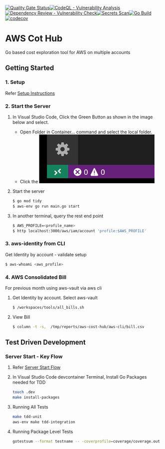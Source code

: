 [![Quality Gate Status](https://sonarcloud.io/api/project_badges/measure?project=rajasoun_aws-hub&metric=alert_status)](https://sonarcloud.io/summary/new_code?id=rajasoun_aws-hub)[![CodeQL - Vulnerability Analysis](https://github.com/rajasoun/aws-hub/workflows/CodeQL/badge.svg)](https://github.com/rajasoun/aws-hub/actions?query=workflow:CodeQL)[![Dependency Review - Vulnerability Check](https://github.com/rajasoun/aws-hub/workflows/DependencyReview/badge.svg)](https://github.com/rajasoun/aws-hub/actions?query=workflow:DependencyReview)[![Secrets Scan](https://github.com/rajasoun/aws-hub/workflows/SecretScan/badge.svg)](https://github.com/rajasoun/aws-hub/actions?query=workflow:SecretScan)[![Go Build](https://github.com/rajasoun/aws-hub/workflows/GoBuild/badge.svg)](https://github.com/rajasoun/aws-hub/actions?query=workflow:GoBuild)
[![codecov](https://codecov.io/gh/rajasoun/aws-hub/branch/main/graph/badge.svg)](https://codecov.io/gh/rajasoun/aws-hub)


# AWS Cot Hub

Go based cost exploration tool for AWS on multiple accounts

## Getting Started

### 1. Setup

Refer [Setup Instructions](docs/setup.md)

### 2. Start the Server

1. In Visual Studio Code, Click the Green Button as shown in the image below and select.
   - Open Folder in Container... command and select the local folder.
   - Click the ![Green Button](docs/images/remote-status-bar.png)

1. Start the server

   ```bash
   $ go mod tidy
   $ aws-env go run main.go start
   ```

1. In another terminal, query the rest end point

   ```bash
   $ AWS_PROFILE=<profile_name>
   $ http localhost:3000/aws/iam/account 'profile:$AWS_PROFILE'
   ```

### 3. aws-identity from CLI

Get Identity by account - validate setup
   ```bash
   $ aws-whoami <aws_profile>
   ```

### 4. AWS Consolidated Bill

For previous month using aws-vault via aws cli

1. Get Identity by account. Select aws-vault
   ```bash
   $ /workspaces/tools/all_bills.sh
   ```

1. View Bill

   ```bash
   $ column -t -s,  /tmp/reports/aws-cost-hub/aws-cli/bill.csv
   ```

## Test Driven Development

### Server Start - Key Flow

1. Refer [Server Start Flow](docs/flow.md)

1. In Visual Studio Code devcontainer Terminal, Install Go Packages needed for TDD

   ```sh
   touch .dev
   make install-packages
   ```

1. Running All Tests

   ```sh
   make tdd-unit
   aws-env make tdd-integration
   ```

1. Running Package Level Tests

   ```sh
   gotestsum --format testname -- -coverprofile=coverage/coverage.out github.com/rajasoun/aws-hub/app/...
   ```
